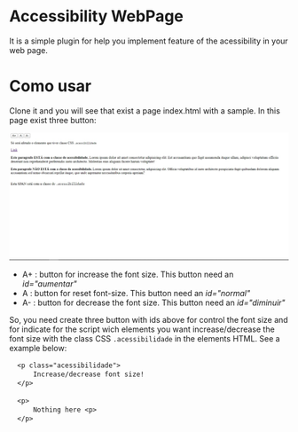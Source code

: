 # Accessibility WebPage
It is a simple plugin for help you implement feature of the acessibility in your web page.

# Como usar

Clone it and you will see that exist a page index.html with a sample. In this page exist three button:

![Página de exemplo](https://github.com/fabioalmeida100/AccessibilityWebPage/blob/master/assets/sample-image/sample-image.jpg?raw=true)

* A+ : button for increase the font size. This button need an *id="aumentar"*
* A : button for reset font-size. This button need an *id="normal"*
* A- : button for decrease the font size. This button need an *id="diminuir"*

So, you need create three button with ids above for control the font size and for indicate for the script wich elements you want increase/decrease the font size with the class CSS `.acessibilidade` in the elements HTML. See a example below: 

```
  <p class="acessibilidade">
      Increase/decrease font size!
  </p>

  <p>
      Nothing here <p>
  </p>
```
